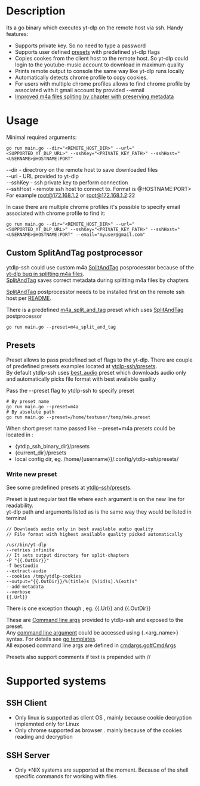 # Description
Its a go binary which executes yt-dlp on the remote host via ssh.
Handy features:
- Supports private key. So no need to type a password
- Supports user defined [presets](https://github.com/danilovsergei/ytdlp-ssh/tree/main#presets) with predefined yt-dlp flags
- Copies cookes from the client host to the remote host. So yt-dlp could login to the youtube-music account to download in maximum quality
- Prints remote output to console the same way like yt-dlp runs locally
- Automatically detects chrome profile to copy cookies.
- For users with multiple chrome profiles allows to find chrome profile by associated with it gmail account by provided --email
- [Improved m4a files spliting by chapter with preserving metadata](https://github.com/danilovsergei/yt-dlp-split-and-tag) 


# Usage
Minimal required arguments:

```
go run main.go --dir="<REMOTE_HOST_DIR>" --url="<SUPPORTED_YT_DLP_URL>" --sshKey="<PRIVATE_KEY_PATH>" --sshHost="<USERNAME>@HOSTNAME:PORT"
```

--dir  - directrory on the remote host to save downloaded files\
--url - URL provided to yt-dlp\
--sshKey  - ssh private key to perform connection\
--sshHost - remote ssh host to connect to. Format is <USERNAME>@HOSTNAME:PORT> For example root@172.168.1.2 or root@172.168.1.2:22


In case there are multiple chrome profiles it's possible to specify email associated with chrome profile to find it:

```
go run main.go --dir="<REMOTE_HOST_DIR>" --url="<SUPPORTED_YT_DLP_URL>" --sshKey="<PRIVATE_KEY_PATH>" --sshHost="<USERNAME>@HOSTNAME:PORT" --email="myuser@gmail.com"
```

## Custom SplitAndTag postprocessor
ytdlp-ssh could use custom m4a [SplitAndTag](https://github.com/danilovsergei/yt-dlp-split-and-tag)  posprocesstor because of the [yt-dlp bug in splitting m4a files](https://github.com/yt-dlp/yt-dlp/issues/8363).\
[SplitAndTag](https://github.com/danilovsergei/yt-dlp-split-and-tag) saves correct metadata during splitting m4a files by chapters

[SplitAndTag](https://github.com/danilovsergei/yt-dlp-split-and-tag) postprocesstor needs to be installed first on the remote ssh host per [README](https://github.com/danilovsergei/yt-dlp-split-and-tag).

There is a predefined [m4a_split_and_tag](https://github.com/danilovsergei/ytdlp-ssh/blob/main/presets/m4a_split_and_tag.preset) preset which uses [SplitAndTag](https://github.com/danilovsergei/yt-dlp-split-and-tag) postprocessor
```
go run main.go --preset=m4a_split_and_tag
```

## Presets
Preset allows to pass predefined set of flags to the yt-dlp.
There are couple of predefined presets examples located at [ytdlp-ssh/presets](https://github.com/danilovsergei/ytdlp-ssh/tree/main/presets).\
By default ytdlp-ssh uses [best_audio](https://github.com/danilovsergei/ytdlp-ssh/blob/main/presets/best_audio.preset) preset which downloads audio only and automatically picks file format with best available quality

Pass the --preset flag to ytdlp-ssh to specify preset

```
# By preset name
go run main.go --preset=m4a
# By absolute path
go run main.go --preset=/home/testuser/temp/m4a.preset
```

When short preset name passed like --preset=m4a presets could be located in :
- {ytdlp_ssh_binary_dir}/presets
- {current_dir}/presets
- local config dir, eg. /home/{username}}/.config/ytdlp-ssh/presets/

### Write new preset
See some predefined presets at [ytdlp-ssh/presets](https://github.com/danilovsergei/ytdlp-ssh/tree/main/presets).

Preset is just regular text file where each argument is on the new line for readability.\
yt-dlp path and arguments listed as is the same way they would be listed in terminal

```
// Downloads audio only in best available audio quality
// File format with highest available quality picked automatically

/usr/bin/yt-dlp
--retries infinite
// It sets output directory for split-chapters
-P "{{.OutDir}}"
-f bestaudio
--extract-audio
--cookies /tmp/ytdlp-cookies
--output="{{.OutDir}}/%(title)s [%(id)s].%(ext)s"
--add-metadata
--verbose
{{.Url}}
```

There is one exception though , eg. {{.Url}} and {{.OutDir}}

These are [Command line args](https://github.com/danilovsergei/ytdlp-ssh/blob/main/ytdlp/cmdargs.go) provided to ytdlp-ssh and exposed to the preset.\
Any [command line argument](https://github.com/danilovsergei/ytdlp-ssh/blob/main/ytdlp/cmdargs.go) could be accessed using {.<arg_name>} syntax. For details see [go templates](https://pkg.go.dev/text/template).\
All exposed command line args are defined in [cmdargs.go#CmdArgs](https://github.com/danilovsergei/ytdlp-ssh/blob/main/ytdlp/cmdargs.go)

Presets also support comments if text is prepended with //


# Supported systems
## SSH Client
* Only linux is supported as client OS , mainly because cookie decryption implemnted only for Linux
* Only chrome supported as browser . mainly because of the cookies reading and decryption

## SSH Server
* Only *NIX systems are supported at the moment. Because of the shell specific commands for working with files